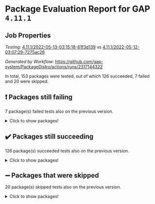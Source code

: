 # Package Evaluation Report for GAP `4.11.1`

## Job Properties

*Testing:* [4.11.1/2022-05-13-03:15:18-61f3d139](https://github.com/gap-system/PackageDistro/blob/data/reports/4.11.1/2022-05-13-03:15:18-61f3d139) vs [4.11.1/2022-05-12-03:07:29-7275ac26](https://github.com/gap-system/PackageDistro/blob/data/reports/4.11.1/2022-05-12-03:07:29-7275ac26)

*Generated by Workflow:* https://github.com/gap-system/PackageDistro/actions/runs/2317144322

In total, 153 packages were tested, out of which 126 succeeded, 7 failed and 20 were skipped.

## :exclamation: Packages still failing

7 package(s) failed tests also on the previous version.
<details><summary>Click to show packages!</summary>

- fining 1.4.1 [(failure)](https://github.com/gap-system/PackageDistro/runs/6416764820?check_suite_focus=true)
- francy 1.2.4 [(failure)](https://github.com/gap-system/PackageDistro/runs/6416765013?check_suite_focus=true)
- hap 1.39 [(failure)](https://github.com/gap-system/PackageDistro/runs/6416765454?check_suite_focus=true)
- normalizinterface 1.3.2 [(failure)](https://github.com/gap-system/PackageDistro/runs/6416766735?check_suite_focus=true)
- packagemanager 1.2 [(failure)](https://github.com/gap-system/PackageDistro/runs/6416766979?check_suite_focus=true)
- recog 1.3.2 [(failure)](https://github.com/gap-system/PackageDistro/runs/6416767593?check_suite_focus=true)
- semigroups 4.0.0 [(failure)](https://github.com/gap-system/PackageDistro/runs/6416767766?check_suite_focus=true)
</details>

## :heavy_check_mark: Packages still succeeding

126 package(s) succeeded tests also on the previous version.
<details><summary>Click to show packages!</summary>

- ace 5.4 [(success)](https://github.com/gap-system/PackageDistro/runs/6416763189?check_suite_focus=true)
- aclib 1.3.2 [(success)](https://github.com/gap-system/PackageDistro/runs/6416763226?check_suite_focus=true)
- agt 0.2 [(success)](https://github.com/gap-system/PackageDistro/runs/6416763249?check_suite_focus=true)
- alnuth 3.2.1 [(success)](https://github.com/gap-system/PackageDistro/runs/6416763285?check_suite_focus=true)
- anupq 3.2.6 [(success)](https://github.com/gap-system/PackageDistro/runs/6416763337?check_suite_focus=true)
- atlasrep 2.1.2 [(success)](https://github.com/gap-system/PackageDistro/runs/6416763369?check_suite_focus=true)
- autodoc 2022.03.10 [(success)](https://github.com/gap-system/PackageDistro/runs/6416763411?check_suite_focus=true)
- automata 1.15 [(success)](https://github.com/gap-system/PackageDistro/runs/6416763468?check_suite_focus=true)
- automgrp 1.3.2 [(success)](https://github.com/gap-system/PackageDistro/runs/6416763503?check_suite_focus=true)
- autpgrp 1.10.2 [(success)](https://github.com/gap-system/PackageDistro/runs/6416763565?check_suite_focus=true)
- cap 2022.05-02 [(success)](https://github.com/gap-system/PackageDistro/runs/6416763619?check_suite_focus=true)
- caratinterface 2.3.3 [(success)](https://github.com/gap-system/PackageDistro/runs/6416763705?check_suite_focus=true)
- cddinterface 2020.06.24 [(success)](https://github.com/gap-system/PackageDistro/runs/6416763776?check_suite_focus=true)
- circle 1.6.5 [(success)](https://github.com/gap-system/PackageDistro/runs/6416763840?check_suite_focus=true)
- classicpres 1.22 [(success)](https://github.com/gap-system/PackageDistro/runs/6416763907?check_suite_focus=true)
- cohomolo 1.6.10 [(success)](https://github.com/gap-system/PackageDistro/runs/6416763966?check_suite_focus=true)
- congruence 1.2.4 [(success)](https://github.com/gap-system/PackageDistro/runs/6416764017?check_suite_focus=true)
- corelg 1.56 [(success)](https://github.com/gap-system/PackageDistro/runs/6416764071?check_suite_focus=true)
- crime 1.6 [(success)](https://github.com/gap-system/PackageDistro/runs/6416764117?check_suite_focus=true)
- crisp 1.4.5 [(success)](https://github.com/gap-system/PackageDistro/runs/6416764166?check_suite_focus=true)
- crypting 0.10 [(success)](https://github.com/gap-system/PackageDistro/runs/6416764225?check_suite_focus=true)
- cryst 4.1.24 [(success)](https://github.com/gap-system/PackageDistro/runs/6416764264?check_suite_focus=true)
- crystcat 1.1.9 [(success)](https://github.com/gap-system/PackageDistro/runs/6416764302?check_suite_focus=true)
- ctbllib 1.3.4 [(success)](https://github.com/gap-system/PackageDistro/runs/6416764341?check_suite_focus=true)
- cubefree 1.19 [(success)](https://github.com/gap-system/PackageDistro/runs/6416764380?check_suite_focus=true)
- curlinterface 2.2.2 [(success)](https://github.com/gap-system/PackageDistro/runs/6416764427?check_suite_focus=true)
- cvec 2.7.5 [(success)](https://github.com/gap-system/PackageDistro/runs/6416764474?check_suite_focus=true)
- datastructures 0.2.7 [(success)](https://github.com/gap-system/PackageDistro/runs/6416764502?check_suite_focus=true)
- deepthought 1.0.5 [(success)](https://github.com/gap-system/PackageDistro/runs/6416764529?check_suite_focus=true)
- design 1.7 [(success)](https://github.com/gap-system/PackageDistro/runs/6416764574?check_suite_focus=true)
- difsets 2.3.1 [(success)](https://github.com/gap-system/PackageDistro/runs/6416764601?check_suite_focus=true)
- digraphs 1.5.2 [(success)](https://github.com/gap-system/PackageDistro/runs/6416764635?check_suite_focus=true)
- edim 1.3.5 [(success)](https://github.com/gap-system/PackageDistro/runs/6416764671?check_suite_focus=true)
- example 4.3.1 [(success)](https://github.com/gap-system/PackageDistro/runs/6416764701?check_suite_focus=true)
- factint 1.6.3 [(success)](https://github.com/gap-system/PackageDistro/runs/6416764717?check_suite_focus=true)
- ferret 1.0.7 [(success)](https://github.com/gap-system/PackageDistro/runs/6416764746?check_suite_focus=true)
- fga 1.4.0 [(success)](https://github.com/gap-system/PackageDistro/runs/6416764783?check_suite_focus=true)
- float 1.0.3 [(success)](https://github.com/gap-system/PackageDistro/runs/6416764851?check_suite_focus=true)
- format 1.4.3 [(success)](https://github.com/gap-system/PackageDistro/runs/6416764888?check_suite_focus=true)
- forms 1.2.7 [(success)](https://github.com/gap-system/PackageDistro/runs/6416764921?check_suite_focus=true)
- fplsa 1.2.5 [(success)](https://github.com/gap-system/PackageDistro/runs/6416764960?check_suite_focus=true)
- fr 2.4.8 [(success)](https://github.com/gap-system/PackageDistro/runs/6416764993?check_suite_focus=true)
- fwtree 1.3 [(success)](https://github.com/gap-system/PackageDistro/runs/6416765044?check_suite_focus=true)
- gbnp 1.0.5 [(success)](https://github.com/gap-system/PackageDistro/runs/6416765078?check_suite_focus=true)
- generalizedmorphismsforcap 2022.05-01 [(success)](https://github.com/gap-system/PackageDistro/runs/6416765116?check_suite_focus=true)
- genss 1.6.6 [(success)](https://github.com/gap-system/PackageDistro/runs/6416765152?check_suite_focus=true)
- gradedringforhomalg 2022.03-01 [(success)](https://github.com/gap-system/PackageDistro/runs/6416765206?check_suite_focus=true)
- grape 4.8.5 [(success)](https://github.com/gap-system/PackageDistro/runs/6416765240?check_suite_focus=true)
- groupoids 1.69 [(success)](https://github.com/gap-system/PackageDistro/runs/6416765291?check_suite_focus=true)
- grpconst 2.6.2 [(success)](https://github.com/gap-system/PackageDistro/runs/6416765343?check_suite_focus=true)
- guarana 0.96.3 [(success)](https://github.com/gap-system/PackageDistro/runs/6416765381?check_suite_focus=true)
- guava 3.16 [(success)](https://github.com/gap-system/PackageDistro/runs/6416765414?check_suite_focus=true)
- hapcryst 0.1.14 [(success)](https://github.com/gap-system/PackageDistro/runs/6416765492?check_suite_focus=true)
- hecke 1.5.3 [(success)](https://github.com/gap-system/PackageDistro/runs/6416765537?check_suite_focus=true)
- help 3.5 [(success)](https://github.com/gap-system/PackageDistro/runs/6416765580?check_suite_focus=true)
- idrel 2.43 [(success)](https://github.com/gap-system/PackageDistro/runs/6416765653?check_suite_focus=true)
- images 1.3.1 [(success)](https://github.com/gap-system/PackageDistro/runs/6416765695?check_suite_focus=true)
- intpic 0.2.4 [(success)](https://github.com/gap-system/PackageDistro/runs/6416765737?check_suite_focus=true)
- io 4.7.2 [(success)](https://github.com/gap-system/PackageDistro/runs/6416765768?check_suite_focus=true)
- irredsol 1.4.3 [(success)](https://github.com/gap-system/PackageDistro/runs/6416765809?check_suite_focus=true)
- json 2.1.0 [(success)](https://github.com/gap-system/PackageDistro/runs/6416765863?check_suite_focus=true)
- jupyterkernel 1.4.1 [(success)](https://github.com/gap-system/PackageDistro/runs/6416765904?check_suite_focus=true)
- jupyterviz 1.5.1 [(success)](https://github.com/gap-system/PackageDistro/runs/6416765941?check_suite_focus=true)
- kan 1.34 [(success)](https://github.com/gap-system/PackageDistro/runs/6416765981?check_suite_focus=true)
- kbmag 1.5.9 [(success)](https://github.com/gap-system/PackageDistro/runs/6416766027?check_suite_focus=true)
- laguna 3.9.5 [(success)](https://github.com/gap-system/PackageDistro/runs/6416766064?check_suite_focus=true)
- liealgdb 2.2.1 [(success)](https://github.com/gap-system/PackageDistro/runs/6416766102?check_suite_focus=true)
- liepring 2.6 [(success)](https://github.com/gap-system/PackageDistro/runs/6416766145?check_suite_focus=true)
- liering 2.4.2 [(success)](https://github.com/gap-system/PackageDistro/runs/6416766198?check_suite_focus=true)
- linearalgebraforcap 2022.05-02 [(success)](https://github.com/gap-system/PackageDistro/runs/6416766245?check_suite_focus=true)
- loops 3.4.1 [(success)](https://github.com/gap-system/PackageDistro/runs/6416766290?check_suite_focus=true)
- lpres 1.0.3 [(success)](https://github.com/gap-system/PackageDistro/runs/6416766328?check_suite_focus=true)
- majoranaalgebras 1.4 [(success)](https://github.com/gap-system/PackageDistro/runs/6416766366?check_suite_focus=true)
- mapclass 1.4.5 [(success)](https://github.com/gap-system/PackageDistro/runs/6416766398?check_suite_focus=true)
- matgrp 0.64 [(success)](https://github.com/gap-system/PackageDistro/runs/6416766429?check_suite_focus=true)
- modisom 2.5.2 [(success)](https://github.com/gap-system/PackageDistro/runs/6416766472?check_suite_focus=true)
- modulepresentationsforcap 2022.05-01 [(success)](https://github.com/gap-system/PackageDistro/runs/6416766524?check_suite_focus=true)
- monoidalcategories 2022.05-02 [(success)](https://github.com/gap-system/PackageDistro/runs/6416766563?check_suite_focus=true)
- nconvex 2020.11-04 [(success)](https://github.com/gap-system/PackageDistro/runs/6416766603?check_suite_focus=true)
- nilmat 1.4.1 [(success)](https://github.com/gap-system/PackageDistro/runs/6416766646?check_suite_focus=true)
- nock 1.5 [(success)](https://github.com/gap-system/PackageDistro/runs/6416766686?check_suite_focus=true)
- nq 2.5.8 [(success)](https://github.com/gap-system/PackageDistro/runs/6416766780?check_suite_focus=true)
- numericalsgps 1.3.0 [(success)](https://github.com/gap-system/PackageDistro/runs/6416766822?check_suite_focus=true)
- openmath 11.5.1 [(success)](https://github.com/gap-system/PackageDistro/runs/6416766884?check_suite_focus=true)
- orb 4.8.4 [(success)](https://github.com/gap-system/PackageDistro/runs/6416766922?check_suite_focus=true)
- patternclass 2.4.2 [(success)](https://github.com/gap-system/PackageDistro/runs/6416767021?check_suite_focus=true)
- permut 2.0.4 [(success)](https://github.com/gap-system/PackageDistro/runs/6416767076?check_suite_focus=true)
- polenta 1.3.10 [(success)](https://github.com/gap-system/PackageDistro/runs/6416767127?check_suite_focus=true)
- polymaking 0.8.6 [(success)](https://github.com/gap-system/PackageDistro/runs/6416767193?check_suite_focus=true)
- primgrp 3.4.2 [(success)](https://github.com/gap-system/PackageDistro/runs/6416767234?check_suite_focus=true)
- profiling 2.5.0 [(success)](https://github.com/gap-system/PackageDistro/runs/6416767286?check_suite_focus=true)
- qpa 1.33 [(success)](https://github.com/gap-system/PackageDistro/runs/6416767340?check_suite_focus=true)
- quagroup 1.8.3 [(success)](https://github.com/gap-system/PackageDistro/runs/6416767390?check_suite_focus=true)
- radiroot 2.9 [(success)](https://github.com/gap-system/PackageDistro/runs/6416767448?check_suite_focus=true)
- rcwa 4.6.4 [(success)](https://github.com/gap-system/PackageDistro/runs/6416767504?check_suite_focus=true)
- rds 1.8 [(success)](https://github.com/gap-system/PackageDistro/runs/6416767542?check_suite_focus=true)
- repndecomp 1.2.1 [(success)](https://github.com/gap-system/PackageDistro/runs/6416767621?check_suite_focus=true)
- repsn 3.1.0 [(success)](https://github.com/gap-system/PackageDistro/runs/6416767660?check_suite_focus=true)
- resclasses 4.7.2 [(success)](https://github.com/gap-system/PackageDistro/runs/6416767691?check_suite_focus=true)
- scscp 2.3.1 [(success)](https://github.com/gap-system/PackageDistro/runs/6416767728?check_suite_focus=true)
- sglppow 2.2 [(success)](https://github.com/gap-system/PackageDistro/runs/6416767803?check_suite_focus=true)
- sgpviz 0.999.5 [(success)](https://github.com/gap-system/PackageDistro/runs/6416767835?check_suite_focus=true)
- simpcomp 2.1.14 [(success)](https://github.com/gap-system/PackageDistro/runs/6416767866?check_suite_focus=true)
- singular 2020.12.18 [(success)](https://github.com/gap-system/PackageDistro/runs/6416767902?check_suite_focus=true)
- sla 1.5.3 [(success)](https://github.com/gap-system/PackageDistro/runs/6416767971?check_suite_focus=true)
- smallgrp 1.5 [(success)](https://github.com/gap-system/PackageDistro/runs/6416768004?check_suite_focus=true)
- smallsemi 0.6.13 [(success)](https://github.com/gap-system/PackageDistro/runs/6416768040?check_suite_focus=true)
- sonata 2.9.4 [(success)](https://github.com/gap-system/PackageDistro/runs/6416768078?check_suite_focus=true)
- sophus 1.25 [(success)](https://github.com/gap-system/PackageDistro/runs/6416768124?check_suite_focus=true)
- spinsym 1.5.2 [(success)](https://github.com/gap-system/PackageDistro/runs/6416768170?check_suite_focus=true)
- symbcompcc 1.3.2 [(success)](https://github.com/gap-system/PackageDistro/runs/6416768218?check_suite_focus=true)
- thelma 1.3 [(success)](https://github.com/gap-system/PackageDistro/runs/6416768285?check_suite_focus=true)
- tomlib 1.2.9 [(success)](https://github.com/gap-system/PackageDistro/runs/6416768343?check_suite_focus=true)
- toric 1.9.5 [(success)](https://github.com/gap-system/PackageDistro/runs/6416768439?check_suite_focus=true)
- transgrp 3.6.2 [(success)](https://github.com/gap-system/PackageDistro/runs/6416768533?check_suite_focus=true)
- ugaly 4.0.2 [(success)](https://github.com/gap-system/PackageDistro/runs/6416768603?check_suite_focus=true)
- unipot 1.5 [(success)](https://github.com/gap-system/PackageDistro/runs/6416768656?check_suite_focus=true)
- unitlib 4.1.0 [(success)](https://github.com/gap-system/PackageDistro/runs/6416768701?check_suite_focus=true)
- utils 0.72 [(success)](https://github.com/gap-system/PackageDistro/runs/6416768736?check_suite_focus=true)
- uuid 0.7 [(success)](https://github.com/gap-system/PackageDistro/runs/6416768763?check_suite_focus=true)
- walrus 0.9991 [(success)](https://github.com/gap-system/PackageDistro/runs/6416768800?check_suite_focus=true)
- wedderga 4.10.2 [(success)](https://github.com/gap-system/PackageDistro/runs/6416768826?check_suite_focus=true)
- xmod 2.88 [(success)](https://github.com/gap-system/PackageDistro/runs/6416768861?check_suite_focus=true)
- xmodalg 1.22 [(success)](https://github.com/gap-system/PackageDistro/runs/6416768906?check_suite_focus=true)
- yangbaxter 0.10.0 [(success)](https://github.com/gap-system/PackageDistro/runs/6416768941?check_suite_focus=true)
- zeromqinterface 0.13 [(success)](https://github.com/gap-system/PackageDistro/runs/6416768971?check_suite_focus=true)
</details>

## :heavy_minus_sign: Packages that were skipped

20 package(s) skipped tests also on the previous version.
<details><summary>Click to show packages!</summary>

- 4ti2interface 2022.03-01 [(skipped)](https://github.com/gap-system/PackageDistro/runs/6416704517?check_suite_focus=true)
- browse 1.8.14 [(skipped)](https://github.com/gap-system/PackageDistro/runs/6416704517?check_suite_focus=true)
- examplesforhomalg 2022.03-01 [(skipped)](https://github.com/gap-system/PackageDistro/runs/6416704517?check_suite_focus=true)
- gapdoc 1.6.5 [(skipped)](https://github.com/gap-system/PackageDistro/runs/6416704517?check_suite_focus=true)
- gauss 2022.03-01 [(skipped)](https://github.com/gap-system/PackageDistro/runs/6416704517?check_suite_focus=true)
- gaussforhomalg 2022.03-01 [(skipped)](https://github.com/gap-system/PackageDistro/runs/6416704517?check_suite_focus=true)
- gradedmodules 2022.03-01 [(skipped)](https://github.com/gap-system/PackageDistro/runs/6416704517?check_suite_focus=true)
- homalg 2022.03-01 [(skipped)](https://github.com/gap-system/PackageDistro/runs/6416704517?check_suite_focus=true)
- homalgtocas 2022.03-01 [(skipped)](https://github.com/gap-system/PackageDistro/runs/6416704517?check_suite_focus=true)
- io_forhomalg 2022.03-01 [(skipped)](https://github.com/gap-system/PackageDistro/runs/6416704517?check_suite_focus=true)
- itc 1.5.1 [(skipped)](https://github.com/gap-system/PackageDistro/runs/6416704517?check_suite_focus=true)
- localizeringforhomalg 2022.03-01 [(skipped)](https://github.com/gap-system/PackageDistro/runs/6416704517?check_suite_focus=true)
- matricesforhomalg 2022.04-01 [(skipped)](https://github.com/gap-system/PackageDistro/runs/6416704517?check_suite_focus=true)
- modules 2022.03-01 [(skipped)](https://github.com/gap-system/PackageDistro/runs/6416704517?check_suite_focus=true)
- polycyclic 2.16 [(skipped)](https://github.com/gap-system/PackageDistro/runs/6416704517?check_suite_focus=true)
- ringsforhomalg 2022.04-01 [(skipped)](https://github.com/gap-system/PackageDistro/runs/6416704517?check_suite_focus=true)
- sco 2022.03-01 [(skipped)](https://github.com/gap-system/PackageDistro/runs/6416704517?check_suite_focus=true)
- toolsforhomalg 2022.04-03 [(skipped)](https://github.com/gap-system/PackageDistro/runs/6416704517?check_suite_focus=true)
- toricvarieties 2022.03.23 [(skipped)](https://github.com/gap-system/PackageDistro/runs/6416704517?check_suite_focus=true)
- xgap 4.31 [(skipped)](https://github.com/gap-system/PackageDistro/runs/6416704517?check_suite_focus=true)
</details>

